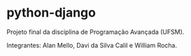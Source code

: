 # python-django

Projeto final da disciplina de Programação Avançada (UFSM).

Integrantes: Alan Mello, Davi da Silva Calil e William Rocha.

